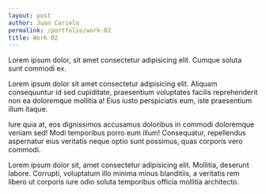 ```yaml
---
layout: post
author: Juan Carielo
permalink: /portfolio/work-02
title: Work 02
---
```


Lorem ipsum dolor, sit amet consectetur adipisicing elit. Cumque soluta sunt commodi ex.

Lorem ipsum dolor sit amet consectetur adipisicing elit. Aliquam consequuntur id sed cupiditate, praesentium
voluptates facilis reprehenderit non ea doloremque mollitia a! Eius iusto perspiciatis eum, iste praesentium illum
itaque.

Iure quia at, eos dignissimos accusamus doloribus in commodi doloremque veniam sed! Modi temporibus porro eum illum!
Consequatur, repellendus aspernatur eius veritatis neque optio sunt possimus, quas corporis vero commodi.

Lorem ipsum dolor sit, amet consectetur adipisicing elit. Mollitia, deserunt labore. Corrupti, voluptatum illo
minima minus blanditiis, a veritatis rem libero ut corporis iure odio soluta temporibus officia mollitia architecto.
